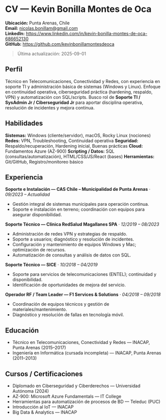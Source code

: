 # CV — Kevin Bonilla Montes de Oca

**Ubicación:** Punta Arenas, Chile  
**Email:** nicolas.bonillam@gmail.com  
**LinkedIn:** https://www.linkedin.com/in/kevin-bonilla-montes-de-oca-686652130  
**GitHub:** https://github.com/kevinbonillamontesdeoca

> Última actualización: 2025-09-01

## Perfil
Técnico en Telecomunicaciones, Conectividad y Redes, con experiencia en soporte TI y administración básica de sistemas (Windows y Linux). Enfoque en continuidad operativa, ciberseguridad práctica (hardening, respaldo, VPN) y automatización con SQL/scripts. Busco rol de **Soporte TI / SysAdmin Jr / Ciberseguridad Jr** para aportar disciplina operativa, resolución de incidentes y mejora continua.

## Habilidades
**Sistemas:** Windows (cliente/servidor), macOS, Rocky Linux (nociones)
**Redes:** VPN, Troubleshooting, Continuidad operativa
**Seguridad:** Respaldo/recuperación, Hardening inicial, Buenas prácticas
**Cloud:** Fundamentos Azure (AZ-900)
**Scripting / Datos:** SQL (consultas/automatización), HTML/CSS/JS/React (bases)
**Herramientas:** Git/GitHub, Registro/monitoreo básico

## Experiencia
**Soporte e Instalación — CAS Chile – Municipalidad de Punta Arenas** · *09/2023 – Actualidad*
- Gestión integral de sistemas municipales para operación continua.
- Soporte e instalación en terreno; coordinación con equipos para asegurar disponibilidad.
  
**Soporte Técnico — Clínica RedSalud Magallanes SPA** · *12/2019 – 08/2023*
- Administración de redes VPN y estrategias de respaldo.
- Soporte a usuarios; diagnóstico y resolución de incidentes.
- Configuración y mantenimiento de equipos Windows y Mac; optimización de recursos.
- Automatización de consultas y análisis de datos con SQL.
  
**Soporte Técnico — SICE** · *10/2018 – 04/2019*
- Soporte para servicios de telecomunicaciones (ENTEL); continuidad y disponibilidad.
- Identificación de oportunidades de mejora del servicio.
  
**Operador RF / Team Leader — F1 Services & Solutions** · *04/2018 – 09/2018*
- Coordinación de equipos técnicos y gestión de materiales/mantenimiento.
- Diagnóstico y resolución de fallas en tecnología móvil.

## Educación
- Técnico en Telecomunicaciones, Conectividad y Redes — INACAP, Punta Arenas (2015–2017)
- Ingeniería en Informática (cursada incompleta) — INACAP, Punta Arenas (2011–2013)

## Cursos / Certificaciones
- Diplomado en Ciberseguridad y Ciberderechos — Universidad Autónoma (2024)
- AZ-900: Microsoft Azure Fundamentals — IT College
- Herramientas para automatización de procesos de BD — Teleduc (PUC)
- Introducción al IoT — INACAP
- Big Data & Analytics — INACAP
